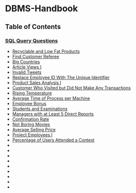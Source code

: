 # DBMS-Handbook

## Table of Contents

### [SQL Query Questions](#sql-query-questions)
   - [Recyclable and Low Fat Products](https://github.com/AkshayChandole/DBMS-Handbook/blob/main/SqlQueryQuestions/RecyclableAndLowFatProducts.md#recyclable-and-low-fat-products)
   - [Find Customer Referee](https://github.com/AkshayChandole/DBMS-Handbook/blob/main/SqlQueryQuestions/FindCustomerReferee.md#find-customer-referee)
   - [Big Countries](https://github.com/AkshayChandole/DBMS-Handbook/blob/main/SqlQueryQuestions/BigCountries.md#big-countries)
   - [Article Views I](https://github.com/AkshayChandole/DBMS-Handbook/blob/main/SqlQueryQuestions/ArticleViewsI.md#article-views-i)
   - [Invalid Tweets](https://github.com/AkshayChandole/DBMS-Handbook/blob/main/SqlQueryQuestions/InvalidTweets.md#invalid-tweets)
   - [Replace Employee ID With The Unique Identifier](https://github.com/AkshayChandole/DBMS-Handbook/blob/main/SqlQueryQuestions/ReplaceEmployeeIDWithTheUniqueIdentifier.md#replace-employee-id-with-the-unique-identifier)
   - [Product Sales Analysis I](https://github.com/AkshayChandole/DBMS-Handbook/blob/main/SqlQueryQuestions/ProductSalesAnalysisI.md#product-sales-analysis-i)
   - [Customer Who Visited but Did Not Make Any Transactions](https://github.com/AkshayChandole/DBMS-Handbook/blob/main/SqlQueryQuestions/CustomerWhoVisitedButDidNotMakeAnyTransactions.md#customer-who-visited-but-did-not-make-any-transactions)
   - [Rising Temperature](https://github.com/AkshayChandole/DBMS-Handbook/blob/main/SqlQueryQuestions/RisingTemperature.md#rising-temperature)
   - [Average Time of Process per Machine](https://github.com/AkshayChandole/DBMS-Handbook/blob/main/SqlQueryQuestions/AverageTimeOfProcessPerMachine.md#average-time-of-process-per-machine)
   - [Employee Bonus](https://github.com/AkshayChandole/DBMS-Handbook/blob/main/SqlQueryQuestions/EmployeeBonus.md#employee-bonus)
   - [Students and Examinations](https://github.com/AkshayChandole/DBMS-Handbook/blob/main/SqlQueryQuestions/StudentsAndExaminations.md#students-and-examinations)
   - [Managers with at Least 5 Direct Reports](https://github.com/AkshayChandole/DBMS-Handbook/blob/main/SqlQueryQuestions/ManagersWithAtLeast5DirectReports.md#managers-with-at-least-5-direct-reports)
   - [Confirmation Rate](https://github.com/AkshayChandole/DBMS-Handbook/blob/main/SqlQueryQuestions/ConfirmationRate.md#confirmation-rate)
   - [Not Boring Movies](https://github.com/AkshayChandole/DBMS-Handbook/blob/main/SqlQueryQuestions/NotBoringMovies.md)
   - [Average Selling Price](https://github.com/AkshayChandole/DBMS-Handbook/blob/main/SqlQueryQuestions/AverageSellingPrice.md#average-selling-price)
   - [Project Employees I](https://github.com/AkshayChandole/DBMS-Handbook/blob/main/SqlQueryQuestions/ProjectEmployeesI.md#project-employees-i)
   - [Percentage of Users Attended a Contest](https://github.com/AkshayChandole/DBMS-Handbook/blob/main/SqlQueryQuestions/PercentageOfUsersAttendedAContest.md#percentage-of-users-attended-a-contest)
   - []()
   - []()
   - []()
   - []()
   - []()
   - []()
   - []()
   - []()
   - []()
